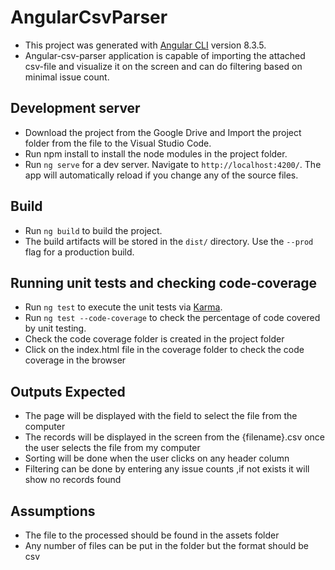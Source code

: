 # AngularCsvParser

* This project was generated with [Angular CLI](https://github.com/angular/angular-cli) version 8.3.5.
* Angular-csv-parser application is capable of importing the attached csv-file and visualize it on the screen and can do filtering based on minimal issue count.

## Development server

* Download the project from the Google Drive and Import the project folder from the file to the Visual   Studio Code.
* Run npm install to install the node modules in the project folder.
* Run `ng serve` for a dev server. Navigate to `http://localhost:4200/`. The app will automatically      reload if you change any of the source files.

## Build

* Run `ng build` to build the project. 
* The build artifacts will be stored in the `dist/` directory. Use the `--prod` flag for a production build.

## Running unit tests and checking code-coverage

* Run `ng test` to execute the unit tests via [Karma](https://karma-runner.github.io).
* Run `ng test --code-coverage` to check the percentage of code covered by unit testing.
* Check the code coverage folder is created in the project folder
* Click on the index.html file in the coverage folder to check the code coverage in the browser

## Outputs Expected

* The page will be displayed with the field to select the file from the computer
* The records will be displayed in the screen from the {filename}.csv once the user selects the file     from my computer
* Sorting will be done when the user clicks on any header column
* Filtering can be done by entering any issue counts ,if not exists it will show no records found

## Assumptions

* The file to the processed should be found in the assets folder
* Any number of files can be put in the folder but the format should be csv


